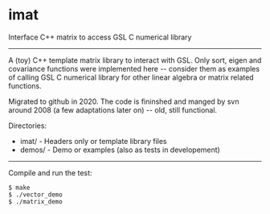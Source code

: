 # imat
Interface C++ matrix to access GSL C numerical library

---

A (toy) C++ template matrix library to interact with GSL. Only sort, eigen and
covariance functions were implemented here -- consider them as examples of
calling GSL C numerical library for other linear algebra or matrix related
functions.

Migrated to github in 2020.  The code is fininshed and manged by svn around
2008 (a few adaptations later on) -- old, still functional.

Directories:
* imat/ - Headers only or template library files
* demos/ - Demo or examples (also as tests in developement)

---
Compile and run the test:
``` shell
$ make
$ ./vector_demo
$ ./matrix_demo
```
